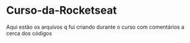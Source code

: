 # Curso-da-Rocketseat



Aqui estão os arquivos q fui criando durante o curso com comentários a cerca dos códigos
